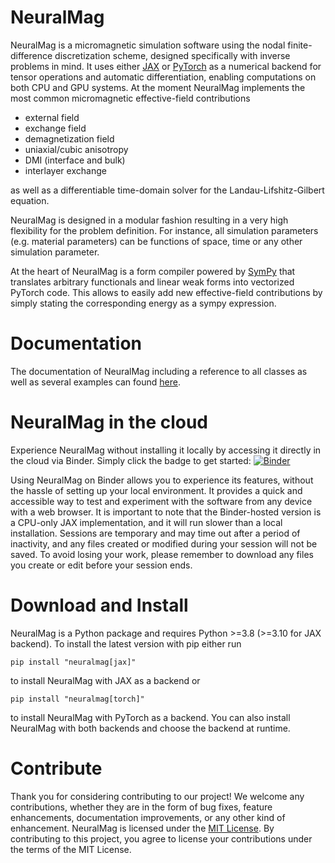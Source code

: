 NeuralMag
=========

NeuralMag is a micromagnetic simulation software using the nodal finite-difference
discretization scheme, designed specifically with inverse problems in mind. It uses either
[JAX](https://jax.readthedocs.io/en/latest/) or [PyTorch](https://pytorch.org/) as a
numerical backend for tensor operations and automatic differentiation, enabling
computations on both CPU and GPU systems. At the moment NeuralMag implements the most
common micromagnetic effective-field contributions 

-   external field
-   exchange field
-   demagnetization field
-   uniaxial/cubic anisotropy
-   DMI (interface and bulk)
-   interlayer exchange

as well as a differentiable time-domain solver for the Landau-Lifshitz-Gilbert equation.

NeuralMag is designed in a modular fashion resulting in a very high flexibility for the
problem definition. For instance, all simulation parameters (e.g. material parameters) can
be functions of space, time or any other simulation parameter.

At the heart of NeuralMag is a form compiler powered by [SymPy](https://www.sympy.org/)
that translates arbitrary functionals and linear weak forms into vectorized PyTorch code.
This allows to easily add new effective-field contributions by simply stating the
corresponding energy as a sympy expression.

Documentation
=============

The documentation of NeuralMag including a reference to all classes as well as several
examples can found [here](https://neuralmag.gitlab.io/neuralmag/index.html).

NeuralMag in the cloud
======================

Experience NeuralMag without installing it locally by accessing it directly in the cloud
via Binder. Simply click the badge to get started:
[![Binder](https://notebooks.mpcdf.mpg.de/binder/badge_logo.svg)](https://notebooks.mpcdf.mpg.de/binder/v2/git/https%3A%2F%2Fgitlab.mpcdf.mpg.de%2Fneuralmag%2Fneuralmag.git/binder)

Using NeuralMag on Binder allows you to experience its features, without the hassle
of setting up your local environment. It provides a quick and accessible way to test
and experiment with the software from any device with a web browser.
It is important to note that the Binder-hosted version is a CPU-only JAX
implementation, and it will run slower than a local installation.
Sessions are temporary and may time out after a period of inactivity, and any files
created or modified during your session will not be saved.
To avoid losing your work, please remember to download any files you create or edit
before your session ends.

Download and Install
====================

NeuralMag is a Python package and requires Python \>=3.8 (\>=3.10 for JAX backend). To install the latest version
with pip either run

``` {.sourceCode .}
pip install "neuralmag[jax]"
```

to install NeuralMag with JAX as a backend or

``` {.sourceCode .}
pip install "neuralmag[torch]"
```

to install NeuralMag with PyTorch as a backend. You can also install NeuralMag with both
backends and choose the backend at runtime.


Contribute
==========

Thank you for considering contributing to our project! We welcome any contributions,
whether they are in the form of bug fixes, feature enhancements, documentation improvements,
or any other kind of enhancement. NeuralMag is licensed under the
[MIT License](https://opensource.org/license/MIT). By contributing to this project,
you agree to license your contributions under the terms of the MIT License.
